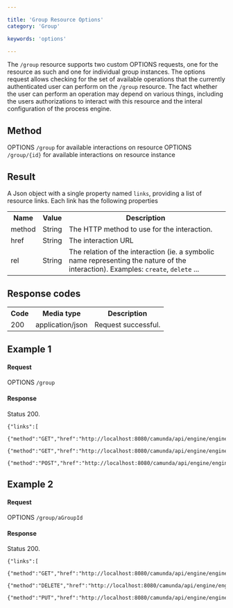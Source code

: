 ```yaml
---

title: 'Group Resource Options'
category: 'Group'

keywords: 'options'

---
```



The `/group` resource supports two custom OPTIONS requests, one for the resource as such and one for individual group instances. The options request allows checking for the set of available operations that the currently authenticated user can perform on the `/group` resource. The fact whether the user can perform an operation may depend on various things, including the users authorizations to interact with this resource and the interal configuration of the process engine.

Method
------

OPTIONS `/group` for available interactions on resource
OPTIONS `/group/{id}` for available interactions on resource instance


Result
------

A Json object with a single property named `links`, providing a list of resource links. Each link has the following properties

<table class="table table-striped">
  <tr>
    <th>Name</th>
    <th>Value</th>
    <th>Description</th>
  </tr>
  <tr>
    <td>method</td>
    <td>String</td>
    <td>The HTTP method to use for the interaction.</td>
  </tr>
  <tr>
    <td>href</td>
    <td>String</td>
    <td>The interaction URL</td>
  </tr>
  <tr>
    <td>rel</td>
    <td>String</td>
    <td>The relation of the interaction (ie. a symbolic name representing the nature of the interaction). Examples: <code>create</code>, <code>delete</code> ...</td>
  </tr>  
</table>


Response codes
--------------

<table class="table table-striped">
  <tr>
    <th>Code</th>
    <th>Media type</th>
    <th>Description</th>
  </tr>
  <tr>
    <td>200</td>
    <td>application/json</td>
    <td>Request successful.</td>
  </tr>
</table>

Example 1
---------

#### Request

OPTIONS `/group`
  
#### Response

Status 200.

    {"links":[
        {"method":"GET","href":"http://localhost:8080/camunda/api/engine/engine/default/group","rel":"list"},
        {"method":"GET","href":"http://localhost:8080/camunda/api/engine/engine/default/group/count","rel":"count"},
        {"method":"POST","href":"http://localhost:8080/camunda/api/engine/engine/default/group/create","rel":"create"}]}

Example 2
---------

#### Request

OPTIONS `/group/aGroupId`
  
#### Response

Status 200.

    {"links":[
        {"method":"GET","href":"http://localhost:8080/camunda/api/engine/engine/default/group/aGroupId","rel":"self"},
        {"method":"DELETE","href":"http://localhost:8080/camunda/api/engine/engine/default/group/aGroupId","rel":"delete"},
        {"method":"PUT","href":"http://localhost:8080/camunda/api/engine/engine/default/group/aGroupId","rel":"update"}]}

